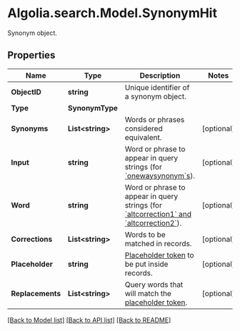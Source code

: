 # Algolia.search.Model.SynonymHit
Synonym object.

## Properties

Name | Type | Description | Notes
------------ | ------------- | ------------- | -------------
**ObjectID** | **string** | Unique identifier of a synonym object. | 
**Type** | **SynonymType** |  | 
**Synonyms** | **List&lt;string&gt;** | Words or phrases considered equivalent. | [optional] 
**Input** | **string** | Word or phrase to appear in query strings (for [&#x60;onewaysynonym&#x60;s](https://www.algolia.com/doc/guides/managing-results/optimize-search-results/adding-synonyms/in-depth/one-way-synonyms/)). | [optional] 
**Word** | **string** | Word or phrase to appear in query strings (for [&#x60;altcorrection1&#x60; and &#x60;altcorrection2&#x60;](https://www.algolia.com/doc/guides/managing-results/optimize-search-results/adding-synonyms/in-depth/synonyms-alternative-corrections/)). | [optional] 
**Corrections** | **List&lt;string&gt;** | Words to be matched in records. | [optional] 
**Placeholder** | **string** | [Placeholder token](https://www.algolia.com/doc/guides/managing-results/optimize-search-results/adding-synonyms/in-depth/synonyms-placeholders/) to be put inside records.  | [optional] 
**Replacements** | **List&lt;string&gt;** | Query words that will match the [placeholder token](https://www.algolia.com/doc/guides/managing-results/optimize-search-results/adding-synonyms/in-depth/synonyms-placeholders/). | [optional] 

[[Back to Model list]](../README.md#documentation-for-models) [[Back to API list]](../README.md#documentation-for-api-endpoints) [[Back to README]](../README.md)

